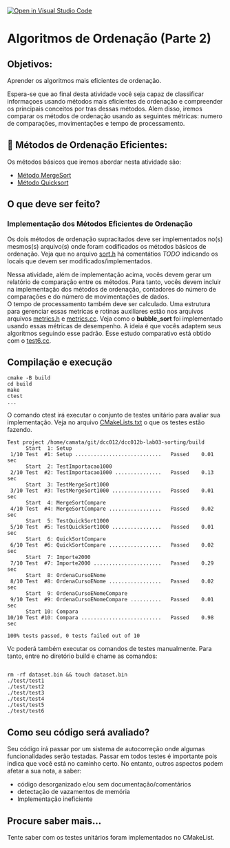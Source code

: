 [![Open in Visual Studio Code](https://classroom.github.com/assets/open-in-vscode-c66648af7eb3fe8bc4f294546bfd86ef473780cde1dea487d3c4ff354943c9ae.svg)](https://classroom.github.com/online_ide?assignment_repo_id=7886449&assignment_repo_type=AssignmentRepo)
# Algoritmos de Ordenação (Parte 2)

## Objetivos:
Aprender os algoritmos mais eficientes de ordenação. 

Espera-se que ao final desta atividade você seja capaz de classificar informaçoes usando métodos mais eficientes de ordenação e 
compreender os principais conceitos por tras dessas métodos.
Alem disso, iremos comparar os métodos de ordenação usando as seguintes métricas: numero de comparações, movimentações 
e tempo de processamento.

## 📝 Métodos de Ordenação Eficientes:

Os métodos básicos que iremos abordar nesta atividade são: 
 - [Método MergeSort](https://pt.wikipedia.org/wiki/Merge_sort)
 - [Método Quicksort](https://pt.wikipedia.org/wiki/Quicksort)

## O que deve ser feito? 

### Implementação dos Métodos Eficientes de Ordenação

Os dois métodos de ordenação supracitados deve ser implementados no(s) mesmos(s) arquivo(s) onde foram codificados
os métodos básicos de ordenação. 
Veja que no arquivo [sort.h](siga/include/sort.h) há comentátios *TODO* indicando os locais que devem ser modificados/implementados. 

Nessa atividade, além de implementação acima, vocês devem gerar um relatório de comparação entre os métodos.
Para tanto, vocês devem incluir na implementação  dos métodos de ordenação, contadores do número de comparações e do número de movimentações de dados.  
O tempo de processamento também deve ser calculado. Uma estrutura para gerenciar essas metricas e rotinas auxiliares estão nos arquivos arquivos [metrics.h](siga/include/metrics.h) e [metrics.cc](siga/src/metrics.cc).
Veja como o **bubble_sort** foi implementado usando essas métricas de desempenho. 
A ideia é que vocês adaptem seus algoritmos seguindo esse padrão.
Esse estudo comparativo está obtido com o [test6.cc](tests/test6.cc). 

## Compilação e execução

```
cmake -B build 
cd build 
make
ctest
...
```
O comando ctest irá executar o conjunto de testes unitário para avaliar sua implementação.
Veja no arquivo [CMakeLists.txt](CMakeLists.txt) o que os testes estão fazendo.

```
Test project /home/camata/git/dcc012/dcc012b-lab03-sorting/build
      Start  1: Setup
 1/10 Test  #1: Setup ............................   Passed    0.01 sec
      Start  2: TestImportacao1000
 2/10 Test  #2: TestImportacao1000 ...............   Passed    0.13 sec
      Start  3: TestMergeSort1000
 3/10 Test  #3: TestMergeSort1000 ................   Passed    0.01 sec
      Start  4: MergeSortCompare
 4/10 Test  #4: MergeSortCompare .................   Passed    0.02 sec
      Start  5: TestQuickSort1000
 5/10 Test  #5: TestQuickSort1000 ................   Passed    0.01 sec
      Start  6: QuickSortCompare
 6/10 Test  #6: QuickSortCompare .................   Passed    0.02 sec
      Start  7: Importe2000
 7/10 Test  #7: Importe2000 ......................   Passed    0.29 sec
      Start  8: OrdenaCursoENome
 8/10 Test  #8: OrdenaCursoENome .................   Passed    0.02 sec
      Start  9: OrdenaCursoENomeCompare
 9/10 Test  #9: OrdenaCursoENomeCompare ..........   Passed    0.01 sec
      Start 10: Compara
10/10 Test #10: Compara ..........................   Passed    0.98 sec

100% tests passed, 0 tests failed out of 10
```

Vc poderá também executar os comandos de testes manualmente. Para tanto, entre no diretório build e chame as comandos:

```

rm -rf dataset.bin && touch dataset.bin
./test/test1
./test/test2
./test/test3
./test/test4
./test/test5
./test/test6

```


## Como seu código será avaliado?

Seu código irá passar por um sistema de autocorreção onde algumas funcionalidades serão testadas.
Passar em todos testes é importante pois indica que você está no caminho certo. No entanto,
outros aspectos podem afetar a sua nota, a saber:
 - código desorganizado e/ou sem documentação/comentários
 - detectação de vazamentos de memória
 - Implementação ineficiente

## Procure saber mais...
Tente saber com os testes unitários foram implementados no CMakeList. 


